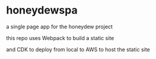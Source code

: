 # honeydewspa
a single page app for the honeydew project


this repo uses Webpack to build a static site

and CDK to deploy from local to AWS to host the static site